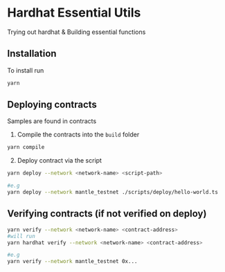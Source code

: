# Hardhat Essential Utils

Trying out hardhat &amp; Building essential functions

## Installation

To install run

```bash
yarn
```

## Deploying contracts

Samples are found in contracts

1. Compile the contracts into the `build` folder

```bash
yarn compile
```

2. Deploy contract via the script

```bash
yarn deploy --network <network-name> <script-path>

#e.g
yarn deploy --network mantle_testnet ./scripts/deploy/hello-world.ts
```

## Verifying contracts (if not verified on deploy)

```bash
yarn verify --network <network-name> <contract-address>
#will run
yarn hardhat verify --network <network-name> <contract-address>

#e.g
yarn verify --network mantle_testnet 0x...
```
